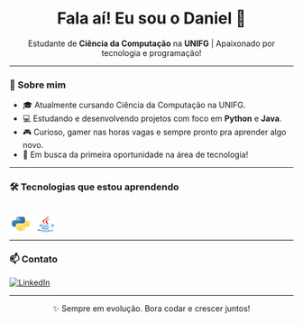 <h1 align="center">Fala aí! Eu sou o Daniel 👋</h1>

<p align="center">
  Estudante de <strong>Ciência da Computação</strong> na <strong>UNIFG</strong> | Apaixonado por tecnologia e programação!
</p>

---

### 🚀 Sobre mim

- 🎓 Atualmente cursando Ciência da Computação na UNIFG.
- 💻 Estudando e desenvolvendo projetos com foco em **Python** e **Java**.
- 🎮 Curioso, gamer nas horas vagas e sempre pronto pra aprender algo novo.
- 🌱 Em busca da primeira oportunidade na área de tecnologia!

---

### 🛠️ Tecnologias que estou aprendendo

<div style="display: inline_block"><br>
  <img align="center" alt="Python" height="30" width="40" src="https://raw.githubusercontent.com/devicons/devicon/master/icons/python/python-original.svg">
  <img align="center" alt="Java" height="30" width="40" src="https://raw.githubusercontent.com/devicons/devicon/master/icons/java/java-original.svg">
</div>

---

### 📫 Contato

[![LinkedIn](https://img.shields.io/badge/-LinkedIn-%230077B5?style=for-the-badge&logo=linkedin&logoColor=white)](https://www.linkedin.com/in/daniel-diogo-060021345/)

---

<p align="center">
  ✨ Sempre em evolução. Bora codar e crescer juntos!
</p>
